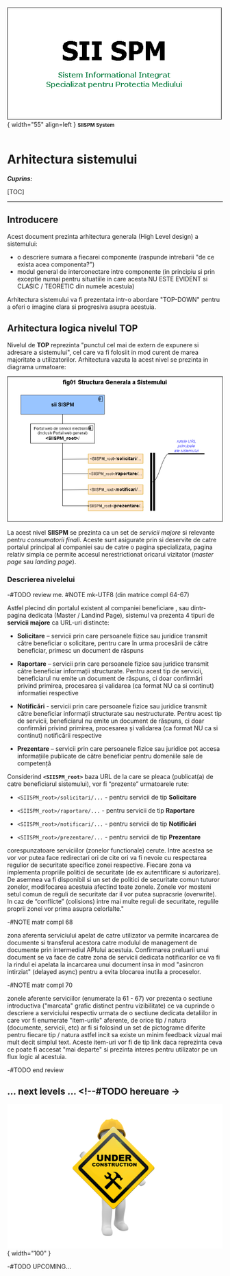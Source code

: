 ![SIISPM_logo](../pictures/SIISPM_logo.png){ width="55" align=left }
<small markdown>**SIISPM System**
</small><br><br>


# Arhitectura sistemului



***Cuprins:***

[TOC]

***




## Introducere

Acest document prezinta arhitectura generala (High Level design) a sistemului:

* o descriere sumara a fiecarei componente (raspunde intrebarii "de ce exista acea componenta?")
* modul general de interconectare intre componente (in principiu si prin exceptie numai pentru situatiile in care acesta NU ESTE EVIDENT si CLASIC / TEORETIC din numele acestuia)

Arhitectura sistemului va fi prezentata intr-o abordare "TOP-DOWN" pentru a oferi o imagine clara si progresiva asupra acestuia.




## Arhitectura logica nivelul TOP

Nivelul de **TOP** reprezinta "punctul cel mai de extern de expunere si adresare a sistemului", cel care va fi folosiit in mod curent de marea majoritate a utilizatorilor. Arhitectura vazuta la acest nivel se prezinta in diagrama urmatoare:

![fig_01](../pictures/fig01_structura_sistemului.png)

La acest nivel **SIISPM** se prezinta ca un set de *servicii majore* si relevante pentru *consumatorii finali*. Aceste sunt asigurate prin si deservite de catre portalul principal al companiei sau de catre o pagina specializata, pagina relativ simpla ce permite accesul nerestrictionat oricarui vizitator (*master page* sau *landing page*).
### Descrierea nivelelui

-#TODO review me. #NOTE mk-UTF8 (din matrice compl 64-67)

Astfel plecind din portalul existent al companiei beneficiare , sau dintr-pagina dedicata (Master / Landind Page), sistemul va prezenta 4 tipuri de **servicii majore** ca URL-uri distincte: 

* **Solicitare** – servicii prin care persoanele fizice sau juridice transmit către beneficiar o solicitare, pentru care în urma procesării de către beneficiar, primesc un document de răspuns

* **Raportare** – servicii prin care persoanele fizice sau juridice transmit către beneficiar informații structurate. Pentru acest tip de servicii, beneficiarul nu emite un document de răspuns, ci doar confirmări privind primirea, procesarea și validarea (ca format NU ca si continut) informatiei respective

* **Notificări** - servicii prin care persoanele fizice sau juridice transmit către beneficiar informații structurate sau nestructurate. Pentru acest tip de servicii, beneficiarul nu emite un document de răspuns, ci doar confirmări privind primirea, procesarea și validarea (ca format NU ca si continut) notificării respective

* **Prezentare** – servicii prin care persoanele fizice sau juridice pot accesa informațiile publicate de către beneficiar pentru domeniile sale de competență



Considerind **`<SIISPM_root>`** baza URL de la care se pleaca (publicat(a) de catre beneficiarul sistemului), vor fi “prezente” urmatoarele rute:

* `<SIISPM_root>/solicitari/...` - pentru servicii de tip **Solicitare**

* `<SIISPM_root>/raportare/...` - pentru servicii de tip **Raportare**

* `<SIISPM_root>/notificari/...` -
 pentru servicii de tip **Notificări**

* `<SIISPM_root>/prezentare/...` - pentru servicii de tip **Prezentare**

corespunzatoare serviciilor (zonelor functionale) cerute. Intre acestea se vor vor putea face redirectari ori de cite ori va fi nevoie cu respectarea regulior de securitate specifice zonei respective. Fiecare zona va implementa propriile politici de securitate (de ex autentificare si autorizare). De asemnea va fi disponibil si un set de politici de securitate comun tuturor zonelor, modifocarea acestuia afectind toate zonele. Zonele vor mosteni setul comun de reguli de securitate dar il vor putea supracsrie (overwrite). In caz de “conflicte” (colisions) intre mai multe reguli de securitate, regulile proprii zonei vor prima asupra celorlalte."


-#NOTE matr compl 68

zona aferenta serviciului apelat de catre utilizator va permite incarcarea de documente si transferul acestora catre modulul de management de documente prin intermediul APIului acestuia. Confirmarea preluarii unui document se va face de catre zona de servicii dedicata notificarilor ce va fi la rindul ei apelata la incarcarea unui document insa in mod "asincron intirziat" (delayed async) pentru a evita blocarea inutila a proceselor.


-#NOTE matr compl 70

zonele aferente serviciilor (enumerate la 61 - 67) vor prezenta o sectiune introductiva ("marcata" grafic distinct pentru vizibilitate) ce va cuprinde o descriere a serviciului respectiv urmata de o sectiune dedicata detaliilor in care vor fi enumerate "item-urile" aferente, de orice tip / natura (documente, servicii, etc) ar fi si folosind un set de pictograme diferite pentru fiecare tip / natura astfel incit sa existe un minim feedback vizual mai mult decit simplul text. Aceste item-uri vor fi de tip link daca reprezinta ceva ce poate fi accesat "mai departe" si prezinta interes pentru utilizator pe un flux logic al acestuia.

-#TODO end review















## ... next levels ... <!--#TODO hereuare ->

![wip...](../pictures/under_maintenance.png){ width="100" }

-#TODO UPCOMING...







